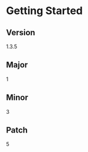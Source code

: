 # Getting Started

## Version

<!-- x-release-please-start-version -->

1.3.5

<!-- x-release-please-end -->

## Major

<!-- x-release-please-start-major -->

1

<!-- x-release-please-end -->

## Minor

<!-- x-release-please-start-minor -->

3

<!-- x-release-please-end -->

## Patch

<!-- x-release-please-start-patch -->

5

<!-- x-release-please-end -->
